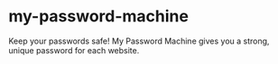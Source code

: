 # my-password-machine
Keep your passwords safe! My Password Machine gives you a strong, unique password for each website.
